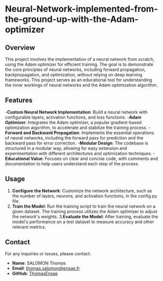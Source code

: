 # Neural-Network-implemented-from-the-ground-up-with-the-Adam-optimizer

## Overview
This project involves the implementation of a neural network from scratch, using the Adam optimizer for efficient training. The goal is to demonstrate the core principles of neural networks, including forward propagation, backpropagation, and optimization, without relying on deep learning frameworks. This project serves as an educational tool for understanding the inner workings of neural networks and the Adam optimization algorithm.

## Features
-**Custom Neural Network Implementation**: Build a neural network with configurable layers, activation functions, and loss functions.
-**Adam Optimizer**: Integrates the Adam optimizer, a popular gradient-based optimization algorithm, to accelerate and stabilize the training process.
-**Forward and Backward Propagation**: Implements the essential operations of neural networks, including the forward pass for prediction and the backward pass for error correction.
-**Modular Design**: The codebase is structured in a modular way, allowing for easy extension and experimentation with different architectures and optimization techniques.
-**Educational Value**: Focuses on clear and concise code, with comments and documentation to help users understand each step of the process.

## Usage
1. **Configure the Network**: Customize the network architecture, such as the number of layers, neurons, and activation functions, in the config.py file.
2. **Train the Model**: Run the training script to train the neural network on a given dataset. The training process utilizes the Adam optimizer to adjust the network's weights.
3.**Evaluate the Model**: After training, evaluate the model's performance on a test dataset to measure accuracy and other relevant metrics.

## Contact

For any inquiries or issues, please contact:

- **Name**: SALOMON Thomas
- **Email**: [thomas.salomon@ensae.fr](mailto:your.email@example.com)
- **GitHub**: [ThomasEnsae](https://github.com/yourusername)
